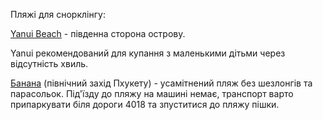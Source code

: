 Пляжі для снорклінгу:

[Yanui Beach](https://www.google.com/maps/place/%E0%B9%8DYanui+Beach/@7.7676391,98.3061847,17z/data=!3m1!4b1!4m5!3m4!1s0x3050262033d171dd:0xb4bc6011ccaed7d7!8m2!3d7.7677554!4d98.3063724) - південна сторона острову.

<section>

Yanui рекомендований для купання з маленькими дітьми через відсутність хвиль.
</section>

[Банана](https://www.google.co.th/maps/place/8%C2%B002'31.4%22N+98%C2%B016'35.4%22E/@8.0420556,98.2765,369m/data=!3m2!1e3!4b1!4m4!3m3!8m2!3d8.0420556!4d98.2765) (північний захід Пхукету) - усамітнений пляж без шезлонгів та парасольок. Під'їзду до пляжу на машині немає, транспорт варто припаркувати біля дороги 4018 та зпуститися до пляжу пішки.

